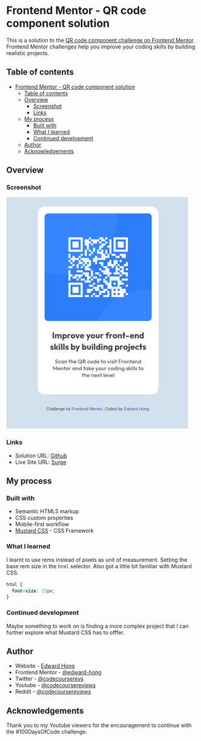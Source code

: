 # Frontend Mentor - QR code component solution

This is a solution to the [QR code component challenge on Frontend Mentor](https://www.frontendmentor.io/challenges/qr-code-component-iux_sIO_H). Frontend Mentor challenges help you improve your coding skills by building realistic projects.

## Table of contents

- [Frontend Mentor - QR code component solution](#frontend-mentor---qr-code-component-solution)
  - [Table of contents](#table-of-contents)
  - [Overview](#overview)
    - [Screenshot](#screenshot)
    - [Links](#links)
  - [My process](#my-process)
    - [Built with](#built-with)
    - [What I learned](#what-i-learned)
    - [Continued development](#continued-development)
  - [Author](#author)
  - [Acknowledgements](#acknowledgements)

## Overview

### Screenshot

![QR Code Screenshot](./images/screenshot.png)

### Links

- Solution URL: [Github](https://github.com/Code-Course-Reviews/100-days-of-code/tree/main/qr-code-component)
- Live Site URL: [Surge](https://qr-code-component.surge.sh)

## My process

### Built with

- Semantic HTML5 markup
- CSS custom properties
- Mobile-first workflow
- [Mustard CSS](https://kylelogue.github.io/mustard-ui/index.html) - CSS Framework

### What I learned

I learnt to use rems instead of pixels as unit of measurement. Setting the base rem size in the `html` selector. Also got a little bit familiar with Mustard CSS.

```css
html {
  font-size: 15px;
}
```

### Continued development

Maybe something to work on is finding a more complex project that I can further explore what Mustard CSS has to offfer.

## Author

- Website - [Edward Hong](https://edwardhong.tech)
- Frontend Mentor - [@edward-hong](https://www.frontendmentor.io/profile/edward-hong)
- Twitter - [@codecourserevs](https://twitter.com/codecourserevs)
- Youtube - [@codecoursereviews](https://www.youtube.com/channel/UCMZA3I7RsWzerxqeTQf_VHQ)
- Reddit - [@codecoursereviews](https://www.reddit.com/user/codecoursereviews)

## Acknowledgements

Thank you to my Youtube viewers for the encouragement to continue with the #100DaysOfCode challenge.
